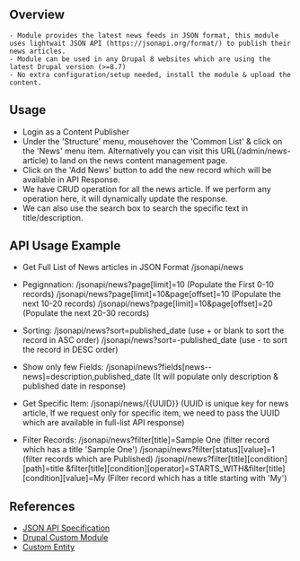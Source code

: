 ##  Overview

	- Module provides the latest news feeds in JSON format, this module uses lightwait JSON API (https://jsonapi.org/format/) to publish their news articles.
	- Module can be used in any Drupal 8 websites which are using the latest Drupal version (>=8.7)
	- No extra configuration/setup needed, install the module & upload the content.


## Usage
   
   - Login as a Content Publisher
   - Under the 'Structure' menu, mousehover the 'Common List' & click on the 'News' menu item. Alternatively you can visit this URL(/admin/news-article) to land on the news content management page.
   - Click on the 'Add News' button to add the new record which will be available in API Response.
   - We have CRUD operation for all the news article. If we perform any operation here, it will dynamically update the response.
   - We can also use the search box to search the specific text in title/description.

## API Usage Example

   - Get Full List of News articles in JSON Format
     <domain-name>/jsonapi/news

   - Pegignnation: 
     <domain-name>/jsonapi/news?page[limit]=10 (Populate the First 0-10 records)
     <domain-name>/jsonapi/news?page[limit]=10&page[offset]=10 (Populate the next 10-20 records)
     <domain-name>/jsonapi/news?page[limit]=10&page[offset]=20 (Populate the next 20-30 records)

   - Sorting:
	 <domain-name>/jsonapi/news?sort=published_date (use + or blank to sort the record in ASC order)
	 <domain-name>/jsonapi/news?sort=-published_date (use - to sort the record in DESC order)

   - Show only few Fields:
     <domain-name>/jsonapi/news?fields[news--news]=description,published_date (It will populate only description & published date in response)


   - Get Specific Item:
   	 <domain-name>/jsonapi/news/{{UUID}} (UUID is unique key for news article, If we request only for specific item, we need to pass the UUID which are available in full-list API response)

   - Filter Records:
     <domain-name>/jsonapi/news?filter[title]=Sample One (filter record which has a title 'Sample One')
     <domain-name>/jsonapi/news?filter[status][value]=1 (filter records which are Published)
     <domain-name>/jsonapi/news?filter[title][condition][path]=title 
      &filter[title][condition][operator]=STARTS_WITH&filter[title][condition][value]=My (Filter record which has a title starting with 'My')

## References

  - [JSON API Specification](https://jsonapi.org/format/)
  - [Drupal Custom Module](https://www.drupal.org/docs/creating-custom-modules)
  - [Custom Entity](https://www.drupal.org/docs/8/api/entity-api/creating-a-content-entity-type-in-drupal-8)
